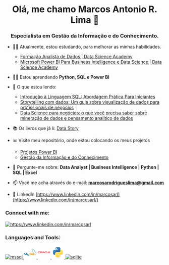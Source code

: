 <h1 align="center">Olá, me chamo Marcos Antonio R. Lima 🖖</h1>
<h3 align="center">Especialista em Gestão da Informação e do Conhecimento.</h3>

- 👨‍🎓 Atualmente, estou estudando, para melhorar as minhas habilidades.
  * [Formação Analista de Dados | Data Science Academy](https://www.datascienceacademy.com.br/bundle/formacao-analista-de-dados-40-lc)
  * [Microsoft Power BI Para Business Intelligence e Data Science | Data Science Academy](https://www.datascienceacademy.com.br/course/microsoft-power-bi-para-business-intelligence-e-data-science)

- 👨‍🎓 Estou aprendendo **Python, SQL e Power BI**

- 📕 O que estou lendo:
  * [Introdução à Linguagem SQL: Abordagem Prática Para Iniciantes](https://www.amazon.com.br/Introdu%C3%A7%C3%A3o-Linguagem-SQL-Abordagem-Iniciantes/dp/8575225014)
  * [Storytelling com dados: Um guia sobre visualização de dados para profissionais de negócios](https://www.amazon.com.br/Storytelling-com-Dados-Visualiza%C3%A7%C3%A3o-Profissionais/dp/8550804681)
  * [Data Science para negócios: o que você precisa saber sobre mineração de dados e pensamento analítico de dados](https://www.amazon.com.br/Data-Science-para-neg%C3%B3cios-Fawcett/dp/8576089726/ref=asc_df_8576089726/?tag=googleshopp00-20&linkCode=df0&hvadid=379708192683&hvpos=&hvnetw=g&hvrand=12639113436042022772&hvpone=&hvptwo=&hvqmt=&hvdev=c&hvdvcmdl=&hvlocint=&hvlocphy=1001773&hvtargid=pla-398225631558&psc=1&mcid=e728759e9a023c558c8778e270cb325d)

- 📚 Os livros que já li: [Data Story](https://www.amazon.com.br/Data-Story-Explique-inspire-hist%C3%B3rias/dp/6555203013)
  
- 📊 Visite meu repositório, onde estou colocando os meus projetos
  * [Projetos Power BI](https://github.com/marcosarl/Power-BI)
  * [Gestão da Informação e do Conhecimento](https://github.com/marcosarl/Gestao-da-Informacao-e-do-Conhecimento)

- 💬 Pergunte-me sobre: **Data Analyst | Business Intelligence | Python | SQL | Excel**

- 📫 Você me acha através do e-mail: **marcosarodrigueslima@gmail.com**

- 🔗 LinkedIn [https://www.linkedin.com/in/marcosarl](https://www.linkedin.com/in/marcosarl/)

<h3 align="left">Connect with me:</h3>
<p align="left">
<a href="https://linkedin.com/in/marcosarl" target="blank"><img align="center" src="https://raw.githubusercontent.com/rahuldkjain/github-profile-readme-generator/master/src/images/icons/Social/linked-in-alt.svg" alt="https://www.linkedin.com/in/marcosarl" height="30" width="40" /></a>
</p>

<h3 align="left">Languages and Tools:</h3>
<p align="left"> <a href="https://www.microsoft.com/en-us/sql-server" target="_blank" rel="noreferrer"> <img src="https://www.svgrepo.com/show/303229/microsoft-sql-server-logo.svg" alt="mssql" width="40" height="40"/> </a> <a href="https://www.mysql.com/" target="_blank" rel="noreferrer"> <img src="https://raw.githubusercontent.com/devicons/devicon/master/icons/mysql/mysql-original-wordmark.svg" alt="mysql" width="40" height="40"/> </a> <a href="https://www.oracle.com/" target="_blank" rel="noreferrer"> <img src="https://raw.githubusercontent.com/devicons/devicon/master/icons/oracle/oracle-original.svg" alt="oracle" width="40" height="40"/> </a> <a href="https://www.python.org" target="_blank" rel="noreferrer"> <img src="https://raw.githubusercontent.com/devicons/devicon/master/icons/python/python-original.svg" alt="python" width="40" height="40"/> </a> <a href="https://www.sqlite.org/" target="_blank" rel="noreferrer"> <img src="https://www.vectorlogo.zone/logos/sqlite/sqlite-icon.svg" alt="sqlite" width="40" height="40"/> </a> </p>
